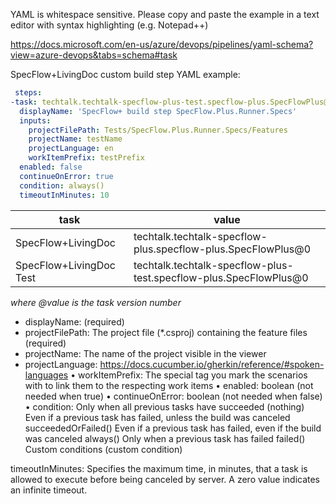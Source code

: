 YAML is whitespace sensitive. Please copy and paste the example in a text editor with syntax highlighting (e.g. Notepad++)

https://docs.microsoft.com/en-us/azure/devops/pipelines/yaml-schema?view=azure-devops&tabs=schema#task

SpecFlow+LivingDoc custom build step YAML example:

```yaml
 steps:
-task: techtalk.techtalk-specflow-plus-test.specflow-plus.SpecFlowPlus@0
  displayName: 'SpecFlow+ build step SpecFlow.Plus.Runner.Specs'
  inputs:
    projectFilePath: Tests/SpecFlow.Plus.Runner.Specs/Features
    projectName: testName
    projectLanguage: en
    workItemPrefix: testPrefix
  enabled: false
  continueOnError: true
  condition: always()
  timeoutInMinutes: 10
```

| task | value |
| --- | --- |
| SpecFlow+LivingDoc  | techtalk.techtalk-specflow-plus.specflow-plus.SpecFlowPlus@0  |
| SpecFlow+LivingDoc Test  | techtalk.techtalk-specflow-plus-test.specflow-plus.SpecFlowPlus@0  |
	
_where @value is the task version number_

* displayName: (required)
* projectFilePath: The project file (*.csproj) containing the feature files (required)
* projectName: The name of the project visible in the viewer
* projectLanguage: https://docs.cucumber.io/gherkin/reference/#spoken-languages
	• workItemPrefix: The special tag you mark the scenarios with to link them to the respecting work items
	• enabled: boolean (not needed when true)
	• continueOnError: boolean  (not needed when false)
	• condition:
Only when all previous tasks have succeeded	(nothing)
Even if a previous task has failed, unless the build was canceled	succeededOrFailed()
Even if a previous task has failed, even if the build was canceled	always()
Only when a previous task has failed	failed()
Custom conditions	(custom condition)

timeoutInMinutes: Specifies the maximum time, in minutes, that a task is allowed to execute before being canceled by server. A zero value indicates an infinite timeout.
